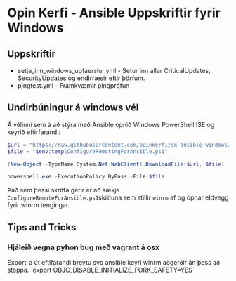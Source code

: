 # Opin Kerfi - Ansible Uppskriftir fyrir Windows

## Uppskriftir

* setja_inn_windows_upfaerslur.yml - Setur inn allar CriticalUpdates, SecurityUpdates og endirræsir eftir þörfum.
* pingtest.yml - Framkvæmir pingprófun

## Undirbúningur á windows vél

Á vélinni sem á að stýra með Ansible opnið Windows PowerShell ISE og keyrið eftirfarandi:

```powershell
$url = "https://raw.githubusercontent.com/opinkerfi/ok-ansible-windows/master/powershell_scripts/ConfigureRemotingForAnsible.ps1"
$file = "$env:temp\ConfigureRemotingForAnsible.ps1"

(New-Object -TypeName System.Net.WebClient).DownloadFile($url, $file)

powershell.exe -ExecutionPolicy ByPass -File $file
```

Það sem þessi skrifta gerir er að sækja ```ConfigureRemoteForAnsible.ps1```skrituna sem stillir ```winrm``` af og opnar eldvegg fyrir winrm tengingar. 

## Tips and Tricks

### Hjáleið vegna pyhon bug með vagrant á osx

Export-a út eftifarandi breytu svo ansible keyri winrm aðgerðir án þess að stoppa.
´export OBJC_DISABLE_INITIALIZE_FORK_SAFETY=YES´
